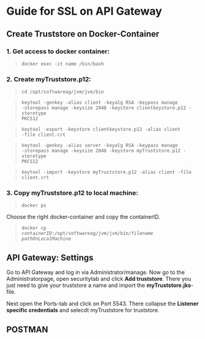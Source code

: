 # Guide for SSL on API Gateway
## Create Truststore on Docker-Container
### 1. Get access to docker container:
> <code>docker exec -it name /bin/bash</code>

### 2. Create myTruststore.p12:
> <code>cd /opt/softwareag/jvm/jvm/bin</code>

> <code>keytool -genkey -alias client -keyalg RSA -keypass manage -storepass manage -keysize 2048 -keystore clientkeystore.p12 -storetype PKCS12</code>

> <code>keytool -export -keystore clientkeystore.p12 -alias client -file client.crt</code>

> <code>keytool -genkey -alias server -keyalg RSA -keypass manage -storepass manage -keysize 2048 -keystore myTruststore.p12 -storetype PKCS12</code>

> <code>keytool -import -keystore myTruststore.p12 -alias client -file client.crt</code>

### 3. Copy myTruststore.p12 to local machine:
> <code>docker ps</code>

Choose the right docker-container and copy the containerID.

> <code>docker cp *containerID*:/opt/softwareag/jvm/jvm/bin/*filename* *pathOnLocalMachine*</code>

## API Gateway: Settings
Go to API Gateway and log in via Administrator/manage.
Now go to the Administratorpage, open securitytab and click **Add truststore**. There you just need to give your truststore a name and import the **myTruststore.jks**-file. 

Next open the Ports-tab and click on Port 5543. There collapse the **Listener specific credentials** and selecdt myTruststore for truststore.

## POSTMAN